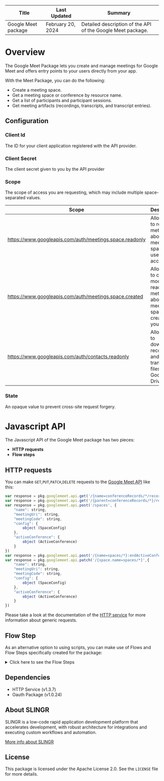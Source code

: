 <table class="table" style="margin-top: 10px">
    <thead>
    <tr>
        <th>Title</th>
        <th>Last Updated</th>
        <th>Summary</th>
    </tr>
    </thead>
    <tbody>
    <tr>
        <td>Google Meet package</td>
        <td>February 20, 2024</td>
        <td>Detailed description of the API of the Google Meet package.</td>
    </tr>
    </tbody>
</table>


# Overview

The Google Meet Package lets you create and manage meetings for Google Meet and offers entry points to your users directly from your app.

With the Meet Package, you can do the following:

* Create a meeting space.
* Get a meeting space or conference by resource name.
* Get a list of participants and participant sessions.
* Get meeting artifacts (recordings, transcripts, and transcript entries).

## Configuration

### Client Id
The ID for your client application registered with the API provider.

### Client Secret
The client secret given to you by the API provider

### Scope
The scope of access you are requesting, which may include multiple space-separated values.

| Scope                                                   | Description                                                                               |
|---------------------------------------------------------|-------------------------------------------------------------------------------------------|
| https://www.googleapis.com/auth/meetings.space.readonly | Allow apps to read metadata about any meeting space the user has access to.               |
| https://www.googleapis.com/auth/meetings.space.created  | Allow apps to create, modify, and read metadata about meeting spaces created by your app. |
| https://www.googleapis.com/auth/contacts.readonly       | Allow apps to download recording and transcript files from Google Drive API.              |

### State
An opaque value to prevent cross-site request forgery.


# Javascript API

The Javascript API of the Google Meet package has two pieces:

- **HTTP requests**
- **Flow steps**

## HTTP requests
You can make `GET`,`PUT`,`PATCH`,`DELETE` requests to the [Google Meet API](https://developers.google.com/meet/api/reference/rest/v2) like this:
```javascript
var response = pkg.googlemeet.api.get('/{name=conferenceRecords/*/recordings/*}')
var response = pkg.googlemeet.api.get('/{parent=conferenceRecords/*}/recordings')
var response = pkg.googlemeet.api.post('/spaces', {
    "name": string,
    "meetingUri": string,
    "meetingCode": string,
    "config": {
        object (SpaceConfig)
    },
    "activeConference": {
        object (ActiveConference)
    }
})
var response = pkg.googlemeet.api.post('/{name=spaces/*}:endActiveConference')
var response = pkg.googlemeet.api.patch('/{space.name=spaces/*}',{
    "name": string,
    "meetingUri": string,
    "meetingCode": string,
    "config": {
        object (SpaceConfig)
    },
    "activeConference": {
        object (ActiveConference)
    }
})
```

Please take a look at the documentation of the [HTTP service](https://github.com/slingr-stack/http-service?tab=readme-ov-file#overview)
for more information about generic requests.

## Flow Step

As an alternative option to using scripts, you can make use of Flows and Flow Steps specifically created for the package:
<details>
    <summary>Click here to see the Flow Steps</summary>

<br>

### Generic Flow Step

Generic flow step for full use of the entire package and its services.

<h3>Inputs</h3>

<table>
    <thead>
    <tr>
        <th>Label</th>
        <th>Type</th>
        <th>Required</th>
        <th>Default</th>
        <th>Visibility</th>
        <th>Description</th>
    </tr>
    </thead>
    <tbody>
    <tr>
        <td>URL (Method)</td>
        <td>choice</td>
        <td>yes</td>
        <td> - </td>
        <td>Always</td>
        <td>
            This is the http method to be used against the package. <br>
            Possible values are: <br>
            <i><strong>GET,PUT,PATCH,DELETE</strong></i>
        </td>
    </tr>
    <tr>
        <td>URL (Path)</td>
        <td>choice</td>
        <td>yes</td>
        <td> - </td>
        <td>Always</td>
        <td>
            The url to which this package will send the request. This is the exact service to which the http request will be made. <br>
            Possible values are: <br>
            <i><strong>/testPath<br>/path3<br>/path1/{testPath}<br>/path2?param2=' + httpOptions.query.param2 + '&param3=' + httpOptions.query.param3 + '<br>/path4<br></strong></i>
        </td>
    </tr>
    <tr>
        <td>Headers</td>
        <td>keyValue</td>
        <td>no</td>
        <td> - </td>
        <td>Always</td>
        <td>
            Used when you want to have a custom http header for the request.
        </td>
    </tr>
    <tr>
        <td>Query Params</td>
        <td>keyValue</td>
        <td>no</td>
        <td> - </td>
        <td>Always</td>
        <td>
            Used when you want to have a custom query params for the http call.
        </td>
    </tr>
    <tr>
        <td>Body</td>
        <td>json</td>
        <td>no</td>
        <td> - </td>
        <td>Always</td>
        <td>
            A payload of data can be sent to the server in the body of the request.
        </td>
    </tr>
    <tr>
        <td>Override Settings</td>
        <td>boolean</td>
        <td>no</td>
        <td> false </td>
        <td>Always</td>
        <td></td>
    </tr>
    <tr>
        <td>Follow Redirect</td>
        <td>boolean</td>
        <td>no</td>
        <td> false </td>
        <td> overrideSettings </td>
        <td>It Indicates that the resource has to be downloaded into a file instead of returning it in the response.</td>
    </tr>
    <tr>
        <td>Download</td>
        <td>boolean</td>
        <td>no</td>
        <td> false </td>
        <td> overrideSettings </td>
        <td>If true, the method won't return until the file has been downloaded, and it will return all the information of the file.</td>
    </tr>
    <tr>
        <td>File name</td>
        <td>text</td>
        <td>no</td>
        <td></td>
        <td> overrideSettings </td>
        <td>If provided, the file will be stored with this name. If empty, the file name will be calculated from the URL.</td>
    </tr>
    <tr>
        <td>Full response</td>
        <td> boolean </td>
        <td>no</td>
        <td> false </td>
        <td> overrideSettings </td>
        <td>Includes extended information about response</td>
    </tr>
    <tr>
        <td>Connection Timeout</td>
        <td> number </td>
        <td>no</td>
        <td> 5000 </td>
        <td> overrideSettings </td>
        <td>Connect a timeout interval in milliseconds (0 = infinity).</td>
    </tr>
    <tr>
        <td>Read Timeout</td>
        <td> number </td>
        <td>no</td>
        <td> 60000 </td>
        <td> overrideSettings </td>
        <td>Read a timeout interval in milliseconds (0 = infinity).</td>
    </tr>
    </tbody>
</table>

<h3>Outputs</h3>

<table>
    <thead>
    <tr>
        <th>Name</th>
        <th>Type</th>
        <th>Description</th>
    </tr>
    </thead>
    <tbody>
    <tr>
        <td>response</td>
        <td>object</td>
        <td>
            Object resulting from the response to the package call.
        </td>
    </tr>
    </tbody>
</table>


</details>

## Dependencies
* HTTP Service (v1.3.7)
* Oauth Package (v1.0.24)

## About SLINGR

SLINGR is a low-code rapid application development platform that accelerates development, with robust architecture for integrations and executing custom workflows and automation.

[More info about SLINGR](https://slingr.io)

## License

This package is licensed under the Apache License 2.0. See the `LICENSE` file for more details.
